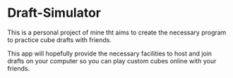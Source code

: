 # Draft-Simulator
This is a personal project of mine tht aims to create the necessary program to practice cube drafts with friends.

This app will hopefully provide the necessary facilities to host and join drafts on your computer so you can play custom cubes online with your friends.
